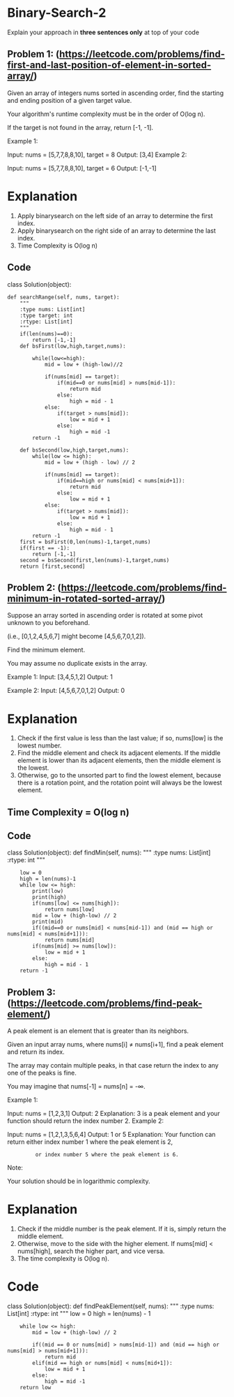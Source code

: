 # Binary-Search-2
Explain your approach in **three sentences only** at top of your code


## Problem 1: (https://leetcode.com/problems/find-first-and-last-position-of-element-in-sorted-array/)

Given an array of integers nums sorted in ascending order, find the starting and ending position of a given target value.

Your algorithm's runtime complexity must be in the order of O(log n).

If the target is not found in the array, return [-1, -1].

Example 1:

Input: nums = [5,7,7,8,8,10], target = 8
Output: [3,4]
Example 2:

Input: nums = [5,7,7,8,8,10], target = 6
Output: [-1,-1]

# Explanation
1. Apply binarysearch on the left side of an array to determine the first index.
2. Apply binarysearch on the right side of an array to determine the last index.
3. Time Complexity is O(log n)

## Code
class Solution(object):

    def searchRange(self, nums, target):
        """
        :type nums: List[int]
        :type target: int
        :rtype: List[int]
        """
        if(len(nums)==0):
            return [-1,-1]
        def bsFirst(low,high,target,nums):

            while(low<=high):
                mid = low + (high-low)//2

                if(nums[mid] == target):
                    if(mid==0 or nums[mid] > nums[mid-1]):
                        return mid
                    else:
                        high = mid - 1
                else:
                    if(target > nums[mid]):
                        low = mid + 1
                    else:
                        high = mid -1
            return -1
    
        def bsSecond(low,high,target,nums):
            while(low <= high):
                mid = low + (high - low) // 2

                if(nums[mid] == target):
                    if(mid==high or nums[mid] < nums[mid+1]):
                        return mid
                    else:
                        low = mid + 1
                else:
                    if(target > nums[mid]):
                        low = mid + 1
                    else:
                        high = mid - 1
            return -1
        first = bsFirst(0,len(nums)-1,target,nums)
        if(first == -1):
            return [-1,-1]
        second = bsSecond(first,len(nums)-1,target,nums)
        return [first,second]




## Problem 2: (https://leetcode.com/problems/find-minimum-in-rotated-sorted-array/)

Suppose an array sorted in ascending order is rotated at some pivot unknown to you beforehand.

(i.e., [0,1,2,4,5,6,7] might become [4,5,6,7,0,1,2]).

Find the minimum element.

You may assume no duplicate exists in the array.

Example 1:
Input: [3,4,5,1,2]
Output: 1

Example 2:
Input: [4,5,6,7,0,1,2]
Output: 0

# Explanation
1. Check if the first value is less than the last value; if so, nums[low] is the lowest number.
2. Find the middle element and check its adjacent elements. If the middle element is lower than its adjacent elements, then the middle element is the lowest.
3. Otherwise, go to the unsorted part to find the lowest element, because there is a rotation point, and the rotation point will always be the lowest element.

## Time Complexity = O(log n)
## Code
class Solution(object):
    def findMin(self, nums):
        """
        :type nums: List[int]
        :rtype: int
        """

        low = 0
        high = len(nums)-1
        while low <= high:
            print(low)
            print(high)
            if(nums[low] <= nums[high]):
                return nums[low]
            mid = low + (high-low) // 2
            print(mid)
            if((mid==0 or nums[mid] < nums[mid-1]) and (mid == high or nums[mid] < nums[mid+1])):
                return nums[mid]
            if(nums[mid] >= nums[low]):
                low = mid + 1
            else:
                high = mid - 1
        return -1
            

        


## Problem 3: (https://leetcode.com/problems/find-peak-element/)
A peak element is an element that is greater than its neighbors.

Given an input array nums, where nums[i] ≠ nums[i+1], find a peak element and return its index.

The array may contain multiple peaks, in that case return the index to any one of the peaks is fine.

You may imagine that nums[-1] = nums[n] = -∞.

Example 1:

Input: nums = [1,2,3,1]
Output: 2
Explanation: 3 is a peak element and your function should return the index number 2.
Example 2:

Input: nums = [1,2,1,3,5,6,4]
Output: 1 or 5 
Explanation: Your function can return either index number 1 where the peak element is 2, 

             or index number 5 where the peak element is 6.
Note:

Your solution should be in logarithmic complexity.

# Explanation
1. Check if the middle number is the peak element. If it is, simply return the middle element.
2. Otherwise, move to the side with the higher element. If nums[mid] < nums[high], search the higher part, and vice versa.
3. The time complexity is O(log n).

# Code
class Solution(object):
    def findPeakElement(self, nums):
        """
        :type nums: List[int]
        :rtype: int
        """
        low = 0
        high = len(nums) - 1

        while low <= high:
            mid = low + (high-low) // 2

            if((mid == 0 or nums[mid] > nums[mid-1]) and (mid == high or nums[mid] > nums[mid+1])):
                return mid
            elif(mid == high or nums[mid] < nums[mid+1]):
                low = mid + 1
            else:
                high = mid -1
        return low


